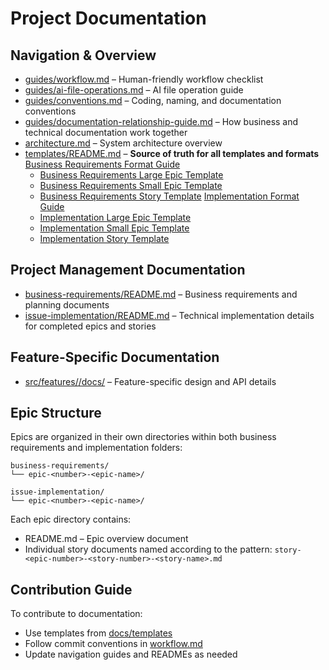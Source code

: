 # Project Documentation

## Navigation & Overview

- [guides/workflow.md](guides/workflow.md) – Human-friendly workflow checklist
- [guides/ai-file-operations.md](guides/ai-file-operations.md) – AI file operation guide
- [guides/conventions.md](guides/conventions.md) – Coding, naming, and documentation conventions
- [guides/documentation-relationship-guide.md](guides/documentation-relationship-guide.md) – How business and technical documentation work together
- [architecture.md](architecture.md) – System architecture overview
- [templates/README.md](templates/README.md) – **Source of truth for all templates and formats**
  [Business Requirements Format Guide](guides/business-requirements-format.md)
  - [Business Requirements Large Epic Template](templates/business-requirements-large-epic-template.md)
  - [Business Requirements Small Epic Template](templates/business-requirements-small-epic-template.md)
  - [Business Requirements Story Template](templates/business-requirements-story-template.md)
    [Implementation Format Guide](guides/implementation-format.md)
  - [Implementation Large Epic Template](templates/implementation-large-epic-template.md)
  - [Implementation Small Epic Template](templates/implementation-small-epic-template.md)
  - [Implementation Story Template](templates/implementation-story-template.md)

## Project Management Documentation

- [business-requirements/README.md](business-requirements/) – Business requirements and planning documents
- [issue-implementation/README.md](issue-implementation/) – Technical implementation details for completed epics and stories

## Feature-Specific Documentation

- [src/features/<feature>/docs/](../src/features/) – Feature-specific design and API details

## Epic Structure

Epics are organized in their own directories within both business requirements and implementation folders:

```
business-requirements/
└── epic-<number>-<epic-name>/

issue-implementation/
└── epic-<number>-<epic-name>/
```

Each epic directory contains:

- README.md – Epic overview document
- Individual story documents named according to the pattern: `story-<epic-number>-<story-number>-<story-name>.md`

## Contribution Guide

To contribute to documentation:

- Use templates from [docs/templates](templates/)
- Follow commit conventions in [workflow.md](workflow.md)
- Update navigation guides and READMEs as needed
